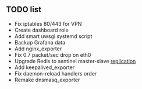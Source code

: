 ## TODO list

- Fix iptables 80/443 for VPN
- Create dashboard role
- Add smart uwsgi systemd script
- Backup Grafana data
- Add nginx_exporter
- Fix 0.7 packet/sec drop on eth0
- Upgrade Redis to sentinel master-slave [replication](https://rtfm.co.ua/redis-replikaciya-chast-2-master-slave-replikaciya-i-redis-sentinel/)
- Add keepalived_exporter
- Fix daemon-reload handlers order
- Remake dnsmasq_exporter
